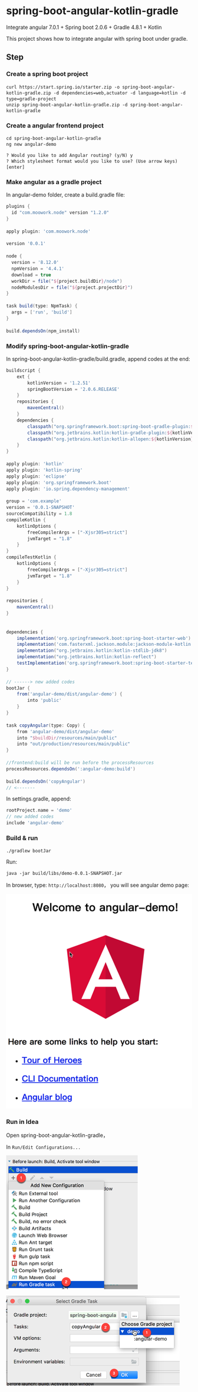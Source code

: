 # spring-boot-angular-kotlin-gradle

Integrate angular 7.0.1 + Spring boot 2.0.6 + Gradle 4.8.1 + Kotlin

This project shows how to integrate angular with spring boot under gradle.

## Step

### Create a spring boot project

```shell
curl https://start.spring.io/starter.zip -o spring-boot-angular-kotlin-gradle.zip -d dependencies=web,actuator -d language=kotlin -d type=gradle-project
unzip spring-boot-angular-kotlin-gradle.zip -d spring-boot-angular-kotlin-gradle
```

### Create a angular frontend project

```shell
cd spring-boot-angular-kotlin-gradle
ng new angular-demo
```

```shell
? Would you like to add Angular routing? (y/N) y
? Which stylesheet format would you like to use? (Use arrow keys) [enter]
```

### Make angular as a gradle project

In angular-demo folder, create a build.gradle file:

```groovy
plugins {
  id "com.moowork.node" version "1.2.0"
}

apply plugin: 'com.moowork.node'

version '0.0.1'

node {
  version = '8.12.0'
  npmVersion = '4.4.1'
  download = true
  workDir = file("${project.buildDir}/node")
  nodeModulesDir = file("${project.projectDir}")
}

task build(type: NpmTask) {
  args = ['run', 'build']
}

build.dependsOn(npm_install)
```

### Modify spring-boot-angular-kotlin-gradle

In spring-boot-angular-kotlin-gradle/build.gradle, append codes at the end:

```groovy
buildscript {
    ext {
        kotlinVersion = '1.2.51'
        springBootVersion = '2.0.6.RELEASE'
    }
    repositories {
        mavenCentral()
    }
    dependencies {
        classpath("org.springframework.boot:spring-boot-gradle-plugin:${springBootVersion}")
        classpath("org.jetbrains.kotlin:kotlin-gradle-plugin:${kotlinVersion}")
        classpath("org.jetbrains.kotlin:kotlin-allopen:${kotlinVersion}")
    }
}

apply plugin: 'kotlin'
apply plugin: 'kotlin-spring'
apply plugin: 'eclipse'
apply plugin: 'org.springframework.boot'
apply plugin: 'io.spring.dependency-management'

group = 'com.example'
version = '0.0.1-SNAPSHOT'
sourceCompatibility = 1.8
compileKotlin {
    kotlinOptions {
        freeCompilerArgs = ["-Xjsr305=strict"]
        jvmTarget = "1.8"
    }
}
compileTestKotlin {
    kotlinOptions {
        freeCompilerArgs = ["-Xjsr305=strict"]
        jvmTarget = "1.8"
    }
}

repositories {
    mavenCentral()
}


dependencies {
    implementation('org.springframework.boot:spring-boot-starter-web')
    implementation('com.fasterxml.jackson.module:jackson-module-kotlin')
    implementation("org.jetbrains.kotlin:kotlin-stdlib-jdk8")
    implementation("org.jetbrains.kotlin:kotlin-reflect")
    testImplementation('org.springframework.boot:spring-boot-starter-test')
}

// ------> new added codes
bootJar {
    from('angular-demo/dist/angular-demo') {
        into 'public'
    }
}

task copyAngular(type: Copy) {
    from 'angular-demo/dist/angular-demo'
    into "$buildDir/resources/main/public"
    into "out/production/resources/main/public"
}

//frontend:build will be run before the processResources
processResources.dependsOn(':angular-demo:build')

build.dependsOn('copyAngular')
// <-------
```

In settings.gradle, append:

```groovy
rootProject.name = 'demo'
// new added codes
include 'angular-demo'
```

### Build & run

```shell
./gradlew bootJar
```

Run:

```shell
java -jar build/libs/demo-0.0.1-SNAPSHOT.jar
```

In browser, type: `http://localhost:8080`， you will see angular demo page:

![img](doc/img/angular_page.png)

### Run in Idea

Open spring-boot-angular-kotlin-gradle，

In `Run/Edit Configurations...`

![img](doc/img/angular2.png)

![img](doc/img/angular3.png)
